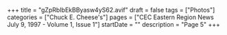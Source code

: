 +++
title = "gZpRbIbEkBByasw4yS62.avif"
draft = false
tags = ["Photos"]
categories = ["Chuck E. Cheese's"]
pages = ["CEC Eastern Region News July 9, 1997 - Volume 1, Issue 1"]
startDate = ""
description = "Page 5"
+++

